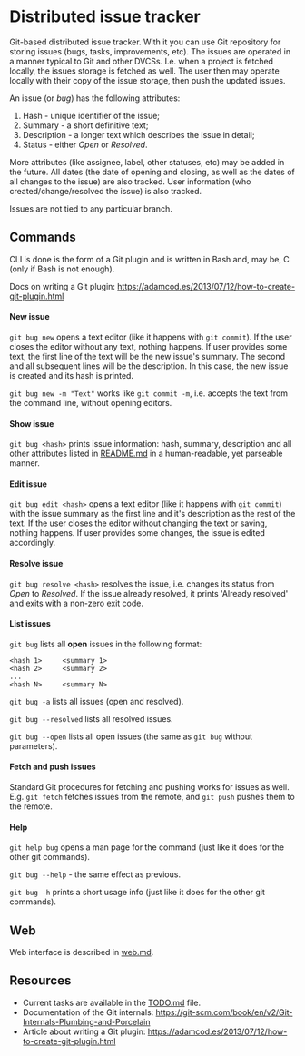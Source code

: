
# Distributed issue tracker

Git-based distributed issue tracker. With it you can use Git repository for storing issues (bugs, tasks, improvements, etc). The issues are operated in a manner typical to Git and other DVCSs. I.e. when a project is fetched locally, the issues storage is fetched as well. The user then may operate locally with their copy of the issue storage, then push the updated issues.

An issue (or *bug*) has the following attributes:

1. Hash - unique identifier of the issue;
2. Summary - a short definitive text;
3. Description - a longer text which describes the issue in detail;
4. Status - either *Open* or *Resolved*.

More attributes (like assignee, label, other statuses, etc) may be added in the future. All dates (the date of opening and closing, as well as the dates of all changes to the issue) are also tracked. User information (who created/change/resolved the issue) is also tracked.

Issues are not tied to any particular branch.

## Commands

CLI is done is the form of a Git plugin and is written in Bash and, may be, C (only if Bash is not enough). 

Docs on writing a Git plugin: https://adamcod.es/2013/07/12/how-to-create-git-plugin.html

#### New issue

`git bug new` opens a text editor (like it happens with `git commit`). If the user closes the editor without any text, nothing happens. If user provides some text, the first line of the text will be the new issue's summary. The second and all subsequent lines will be the description. In this case, the new issue is created and its hash is printed.

`git bug new -m "Text"` works like `git commit -m`, i.e. accepts the text from the command line, without opening editors.

#### Show issue

`git bug <hash>` prints issue information: hash, summary, description and all other attributes listed in [README.md](README.md) in a human-readable, yet parseable manner.

#### Edit issue

`git bug edit <hash>` opens a text editor (like it happens with `git commit`) with the issue summary as the first line and it's description as the rest of the text. If the user closes the editor without changing the text or saving, nothing happens. If user provides some changes, the issue is edited accordingly.

#### Resolve issue

`git bug resolve <hash>` resolves the issue, i.e. changes its status from *Open* to *Resolved*. If the issue already resolved, it prints 'Already resolved' and exits with a non-zero exit code.

#### List issues

`git bug` lists all **open** issues in the following format:

    <hash 1>     <summary 1>
    <hash 2>     <summary 2>
    ...
    <hash N>     <summary N>

`git bug -a` lists all issues (open and resolved).

`git bug --resolved` lists all resolved issues.

`git bug --open` lists all open issues (the same as `git bug` without parameters).

#### Fetch and push issues

Standard Git procedures for fetching and pushing works for issues as well. E.g. `git fetch` fetches issues from the remote, and `git push` pushes them to the remote. 

#### Help

`git help bug` opens a man page for the command (just like it does for the other git commands).

`git bug --help` - the same effect as previous.

`git bug -h` prints a short usage info (just like it does for the other git commands).

## Web

Web interface is described in [web.md](web.md).

## Resources

* Current tasks are available in the [TODO.md](TODO.md) file.
* Documentation of the Git internals: https://git-scm.com/book/en/v2/Git-Internals-Plumbing-and-Porcelain
* Article about writing a Git plugin: https://adamcod.es/2013/07/12/how-to-create-git-plugin.html
